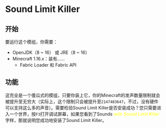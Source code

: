 # Sound Limit Killer

## 开始

要运行这个模组，你需要：

+ OpenJDK（8 ~ 16） 或 JRE（8 ~ 16）
+ Minecraft 1.16.x：装有……
    + Fabric Loader 和 Fabric API

## 功能

这完全是一个傻瓜式的模组，只要你装上它，你的Minecraft的发声数量限制就会被提升至无穷大（实际上，这个限制只会被提升至`2147483647`，不过，没有硬件可以支持这么多的声音）。需要检验Sound Limit Killer是否安装成功？您只需要进入一个世界，按`F3`打开调试屏幕，如果您看到了Sounds <font color="yellow">with Sound Limit Killer</font>字样，那就说明您成功地安装了Sound Limit Killer。